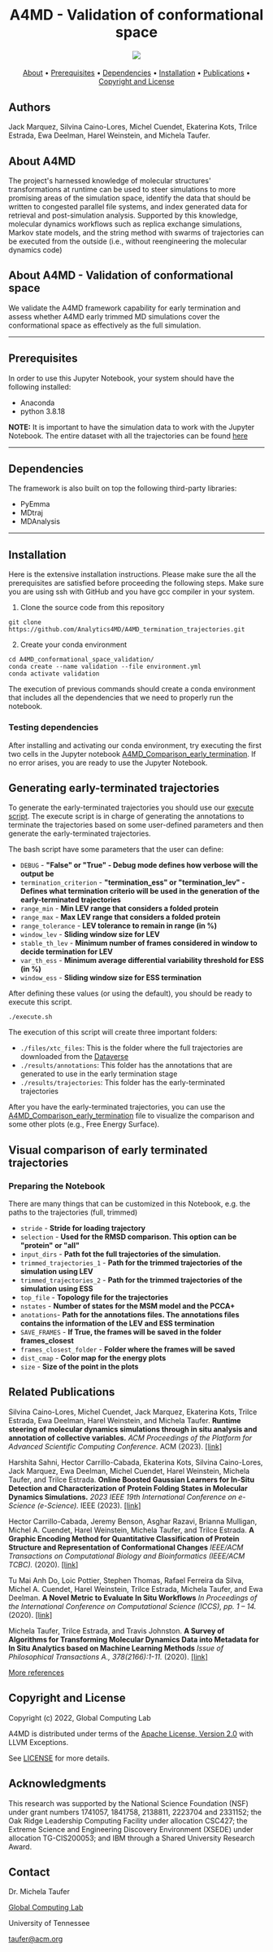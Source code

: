 <h1 align="center">  
  A4MD - Validation of conformational space
  <h4 align="center">

  <a href="https://analytics4md.org/"><img src="https://avatars.githubusercontent.com/u/32650548?s=200&v=4"/></a>

  </h4>
</h1>

<p align="center">
  <a href="#about">About</a> •
  <a href="#prerequisites">Prerequisites</a> •
  <a href="#dependencies">Dependencies</a> •
  <a href="#installation">Installation</a> •
  <a href="#related-publications">Publications</a> •
  <a href="#copyright-and-license">Copyright and License</a>
</p>

## Authors
Jack Marquez, Silvina Caino-Lores, Michel Cuendet, Ekaterina Kots, Trilce Estrada, Ewa Deelman, Harel Weinstein, and Michela Taufer.

## About A4MD

The project's harnessed knowledge of molecular structures' transformations at runtime can be used to steer simulations to more promising areas of the simulation space, identify the data that should be written to congested parallel file systems, and index generated data for retrieval and post-simulation analysis. Supported by this knowledge, molecular dynamics workflows such as replica exchange simulations, Markov state models, and the string method with swarms of trajectories can be executed from the outside (i.e., without reengineering the molecular dynamics code) 

## About A4MD - Validation of conformational space

We validate the A4MD framework capability for early termination and assess whether A4MD early trimmed MD simulations cover the conformational space as effectively as the full simulation.

---
## Prerequisites

In order to use this Jupyter Notebook, your system should have the following installed:
- Anaconda
- python 3.8.18

**NOTE:** It is important to have the simulation data to work with the Jupyter Notebook. The entire dataset with all the trajectories can be found [here](https://doi.org/10.7910/DVN/ML5607)

---
## Dependencies

The framework is also built on top the following third-party libraries: 
- PyEmma
- MDtraj
- MDAnalysis

---
## Installation

Here is the extensive installation instructions. Please make sure the all the prerequisites are satisfied before proceeding the following steps.
Make sure you are using ssh with GitHub and you have gcc compiler in your system. 

1. Clone the source code from this repository

```
git clone https://github.com/Analytics4MD/A4MD_termination_trajectories.git
```

2. Create your conda environment 

```
cd A4MD_conformational_space_validation/
conda create --name validation --file environment.yml
conda activate validation
```
The execution of previous commands should create a conda environment that includes all the dependencies that we need to properly run the notebook.

### Testing dependencies
After installing and activating our conda environment, try executing the first two cells in the Jupyter notebook [A4MD_Comparison_early_termination](./A4MD_Comparison_early_termination.ipynb). If no error arises, you are ready to use the Jupyter Notebook. 

## Generating early-terminated trajectories

To generate the early-terminated trajectories you should use our [execute script](./execute.sh). The execute script is in charge of generating the annotations to terminate the trajectories based on some user-defined parameters and then generate the early-terminated trajectories. 

The bash script have some parameters that the user can define:

* `DEBUG` - **"False" or "True" -  Debug mode defines how verbose will the output be**
* `termination_criterion` - **"termination_ess"  or "termination_lev" - Defines what termination criterio will be used in the generation of the early-terminated trajectories**
* `range_min` - **Min LEV range that considers a folded protein**
* `range_max` - **Max LEV range that considers a folded protein**
* `range_tolerance` - **LEV tolerance to remain in range (in %)**
* `window_lev` - **Sliding window size for LEV**
* `stable_th_lev` - **Minimum number of frames considered in window to decide termination for LEV**
* `var_th_ess` - **Minimum average differential variability threshold for ESS (in %)**
* `window_ess` - **Sliding window size for ESS termination**

After defining these values (or using the default), you should be ready to execute this script.

```
./execute.sh
```
The execution of this script will create three important folders:

* `./files/xtc_files`: This is the folder where the full trajectories are downloaded from the [Dataverse](https://doi.org/10.7910/DVN/ML5607)
* `./results/annotations`: This folder has the annotations that are generated to use in the early termination stage
* `./results/trajectories`: This folder has the early-terminated trajectories

After you have the early-terminated trajectories, you can use the [A4MD_Comparison_early_termination](./A4MD_Comparison_early_termination.ipynb) file to visualize the comparison and some other plots (e.g., Free Energy Surface).


## Visual comparison of early terminated trajectories

### Preparing the Notebook

There are many things that can be customized in this Notebook, e.g. the paths to the trajectories (full, trimmed)

* `stride` - **Stride for loading trajectory**
* `selection` - **Used for the RMSD comparison. This option can be "protein" or "all"**
* `input_dirs` - **Path fot the full trajectories of the simulation.**
* `trimmed_trajectories_1` - **Path for the trimmed trajectories of the simulation using LEV**
* `trimmed_trajectories_2` - **Path for the trimmed trajectories of the simulation using ESS**
* `top_file` - **Topology file for the trajectories**
* `nstates` - **Number of states for the MSM model and the PCCA+**
* `anotations`- **Path for the annotations files. The annotations files contains the information of the LEV and ESS termination**
* `SAVE_FRAMES` - **If True, the frames will be saved in the folder frames_closest**
* `frames_closest_folder` - **Folder where the frames will be saved**
* `dist_cmap` - **Color map for the energy plots**
* `size` - **Size of the point in the plots**


## Related Publications

<i class="fa fa-file-text-o"></i> Silvina Caino-Lores, Michel Cuendet, Jack Marquez, Ekaterina Kots, Trilce Estrada, Ewa Deelman, Harel Weinstein, and Michela Taufer.
<b>Runtime steering of molecular dynamics simulations through in situ analysis and annotation of collective variables.</b>
<i>ACM Proceedings of the Platform for Advanced Scientific Computing Conference.</i>
ACM (2023). <a href="https://dl.acm.org/doi/pdf/10.1145/3592979.3593420" target="_blank">[link]</a>

<i class="fa fa-file-text-o"></i> Harshita Sahni, Hector Carrillo-Cabada, Ekaterina Kots, Silvina Caino-Lores, Jack Marquez, Ewa Deelman, Michel Cuendet, Harel Weinstein, Michela Taufer, and Trilce Estrada.
<b>Online Boosted Gaussian Learners for In-Situ Detection and Characterization of Protein Folding States in Molecular Dynamics Simulations.</b>
<i>2023 IEEE 19th International Conference on e-Science (e-Science).</i>
IEEE (2023). <a href="https://ieeexplore.ieee.org/stamp/stamp.jsp?tp=&arnumber=10254895" target="_blank">[link]</a>

<i class="fa fa-file-text-o"></i> Hector Carrillo-Cabada, Jeremy Benson, Asghar Razavi, Brianna Mulligan, Michel A. Cuendet, Harel Weinstein, Michela Taufer, and Trilce Estrada.
<b>A Graphic Encoding Method for Quantitative Classification of Protein Structure and Representation of Conformational Changes</b>
<i>IEEE/ACM Transactions on Computational Biology and Bioinformatics (IEEE/ACM TCBC).</i>
(2020). <a href="https://ieeexplore.ieee.org/document/8859247/" target="_blank">[link]</a>

<i class="fa fa-file-text-o"></i> Tu Mai Anh Do, Loic Pottier, Stephen Thomas, Rafael Ferreira da Silva, Michel A. Cuendet, Harel Weinstein, Trilce Estrada, Michela Taufer, and Ewa Deelman.
<b>A Novel Metric to Evaluate In Situ Workflows</b>
<i>In Proceedings of the International Conference on Computational Science (ICCS), pp. 1 – 14.</i>
(2020). <a href="https://scitech.isi.edu/wordpress/wp-content/papercite-data/pdf/do2020iccs.pdf" target="_blank">[link]</a>

<i class="fa fa-file-text-o"></i> Michela Taufer, Trilce Estrada, and Travis Johnston.
<b>A Survey of Algorithms for Transforming Molecular Dynamics Data into Metadata for In Situ Analytics based on Machine Learning Methods</b>
<i>Issue of Philosophical Transactions A., 378(2166):1-11.</i>
(2020). <a href="https://royalsocietypublishing.org/doi/full/10.1098/rsta.2019.0063" target="_blank">[link]</a>

[More references](https://analytics4md.org/)

## Copyright and License


Copyright (c) 2022, Global Computing Lab

A4MD is distributed under terms of the [Apache License, Version 2.0](http://www.apache.org/licenses/LICENSE-2.0) with LLVM Exceptions.

See [LICENSE](https://github.com/Analytics4MD/A4MD/blob/PASC/LICENSE) for more details.

## Acknowledgments

This research was supported by the National Science Foundation (NSF) under grant numbers 1741057, 1841758, 2138811, 2223704 and 2331152; 
the Oak Ridge Leadership Computing Facility under allocation CSC427; 
the Extreme Science and Engineering Discovery Environment (XSEDE) under allocation TG-CIS200053;
and IBM through a Shared University Research Award.

## Contact 
Dr. Michela Taufer

[Global Computing Lab](https://globalcomputing.group/)

University of Tennessee

taufer@acm.org
